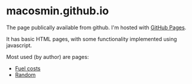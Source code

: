 # macosmin.github.io
The page publically available from github. I'm hosted with [GitHub Pages](https://pages.github.com/).

It has basic HTML pages, with some functionality implemented using javascript.

Most used (by author) are pages:
* [Fuel costs](https://macosmin.github.io/fuel_costs.html)
* [Random](https://macosmin.github.io/random.html)

